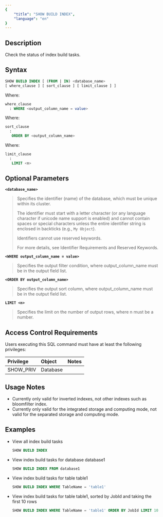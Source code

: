 ```yaml
---
{
    "title": "SHOW BUILD INDEX",
    "language": "en"
}
---
```


<!--
Licensed to the Apache Software Foundation (ASF) under one
or more contributor license agreements.  See the NOTICE file
distributed with this work for additional information
regarding copyright ownership.  The ASF licenses this file
to you under the Apache License, Version 2.0 (the
"License"); you may not use this file except in compliance
with the License.  You may obtain a copy of the License at

  http://www.apache.org/licenses/LICENSE-2.0

Unless required by applicable law or agreed to in writing,
software distributed under the License is distributed on an
"AS IS" BASIS, WITHOUT WARRANTIES OR CONDITIONS OF ANY
KIND, either express or implied.  See the License for the
specific language governing permissions and limitations
under the License.
-->

## Description

Check the status of index build tasks.

## Syntax

```sql
SHOW BUILD INDEX [ (FROM | IN) <database_name>
[ where_clause ] [ sort_clause ] [ limit_clause ] ] 
```

Where:

```sql
where_clause
  : WHERE <output_column_name = value>
```

Where:

```sql
sort_clause
  :
   ORDER BY <output_column_name>
```

Where:

```sql
limit_clause
  :
   LIMIT <n>
```
## Optional Parameters

**`<database_name>`**

> Specifies the identifier (name) of the database, which must be unique within its cluster.
>
> The identifier must start with a letter character (or any language character if unicode name support is enabled) and cannot contain spaces or special characters unless the entire identifier string is enclosed in backticks (e.g., `My Object`).
>
> Identifiers cannot use reserved keywords.
>
> For more details, see Identifier Requirements and Reserved Keywords.


**`<WHERE output_column_name = value>`**

> Specifies the output filter condition, where output_column_name must be in the output field list.

**`<ORDER BY output_column_name>`**

> Specifies the output sort column, where output_column_name must be in the output field list.

**`LIMIT <n>`**

> Specifies the limit on the number of output rows, where n must be a number.

## Access Control Requirements

Users executing this SQL command must have at least the following privileges:

| Privilege | Object   | Notes |
| :-------- | :------- | :---- |
| SHOW_PRIV | Database |       |

## Usage Notes

- Currently only valid for inverted indexes, not other indexes such as bloomfilter index.
- Currently only valid for the integrated storage and computing mode, not valid for the separated storage and computing mode.

## Examples

- View all index build tasks

  ```sql
  SHOW BUILD INDEX
  ```

- View index build tasks for database database1

  ```sql
  SHOW BUILD INDEX FROM database1
  ```

- View index build tasks for table table1

  ```sql
  SHOW BUILD INDEX WHERE TableName = 'table1'
  ```

- View index build tasks for table table1, sorted by JobId and taking the first 10 rows

  ```sql
  SHOW BUILD INDEX WHERE TableName = 'table1' ORDER BY JobId LIMIT 10
  ```